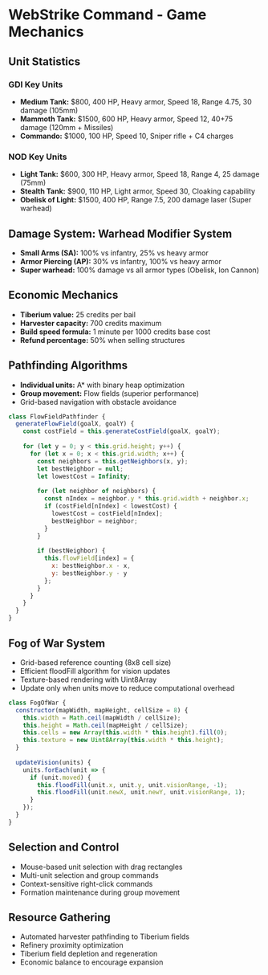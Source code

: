 # WebStrike Command - Game Mechanics

## Unit Statistics

### GDI Key Units
- **Medium Tank:** $800, 400 HP, Heavy armor, Speed 18, Range 4.75, 30 damage (105mm)
- **Mammoth Tank:** $1500, 600 HP, Heavy armor, Speed 12, 40+75 damage (120mm + Missiles)
- **Commando:** $1000, 100 HP, Speed 10, Sniper rifle + C4 charges

### NOD Key Units
- **Light Tank:** $600, 300 HP, Heavy armor, Speed 18, Range 4, 25 damage (75mm)
- **Stealth Tank:** $900, 110 HP, Light armor, Speed 30, Cloaking capability
- **Obelisk of Light:** $1500, 400 HP, Range 7.5, 200 damage laser (Super warhead)

## Damage System: Warhead Modifier System
- **Small Arms (SA):** 100% vs infantry, 25% vs heavy armor
- **Armor Piercing (AP):** 30% vs infantry, 100% vs heavy armor
- **Super warhead:** 100% damage vs all armor types (Obelisk, Ion Cannon)

## Economic Mechanics
- **Tiberium value:** 25 credits per bail
- **Harvester capacity:** 700 credits maximum
- **Build speed formula:** 1 minute per 1000 credits base cost
- **Refund percentage:** 50% when selling structures

## Pathfinding Algorithms
- **Individual units:** A* with binary heap optimization
- **Group movement:** Flow fields (superior performance)
- Grid-based navigation with obstacle avoidance

```javascript
class FlowFieldPathfinder {
  generateFlowField(goalX, goalY) {
    const costField = this.generateCostField(goalX, goalY);
    
    for (let y = 0; y < this.grid.height; y++) {
      for (let x = 0; x < this.grid.width; x++) {
        const neighbors = this.getNeighbors(x, y);
        let bestNeighbor = null;
        let lowestCost = Infinity;
        
        for (let neighbor of neighbors) {
          const nIndex = neighbor.y * this.grid.width + neighbor.x;
          if (costField[nIndex] < lowestCost) {
            lowestCost = costField[nIndex];
            bestNeighbor = neighbor;
          }
        }
        
        if (bestNeighbor) {
          this.flowField[index] = {
            x: bestNeighbor.x - x,
            y: bestNeighbor.y - y
          };
        }
      }
    }
  }
}
```

## Fog of War System
- Grid-based reference counting (8x8 cell size)
- Efficient floodFill algorithm for vision updates
- Texture-based rendering with Uint8Array
- Update only when units move to reduce computational overhead

```javascript
class FogOfWar {
  constructor(mapWidth, mapHeight, cellSize = 8) {
    this.width = Math.ceil(mapWidth / cellSize);
    this.height = Math.ceil(mapHeight / cellSize);
    this.cells = new Array(this.width * this.height).fill(0);
    this.texture = new Uint8Array(this.width * this.height);
  }
  
  updateVision(units) {
    units.forEach(unit => {
      if (unit.moved) {
        this.floodFill(unit.x, unit.y, unit.visionRange, -1);
        this.floodFill(unit.newX, unit.newY, unit.visionRange, 1);
      }
    });
  }
}
```

## Selection and Control
- Mouse-based unit selection with drag rectangles
- Multi-unit selection and group commands
- Context-sensitive right-click commands
- Formation maintenance during group movement

## Resource Gathering
- Automated harvester pathfinding to Tiberium fields
- Refinery proximity optimization
- Tiberium field depletion and regeneration
- Economic balance to encourage expansion